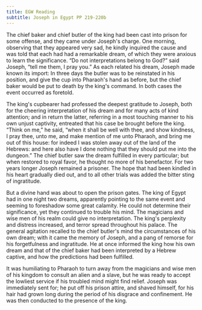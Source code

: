 ```yaml
---
title: EGW Reading
subtitle: Joseph in Egypt PP 219-220b
---
```


The chief baker and chief butler of the king had been cast into prison for some offense, and they came under Joseph's charge. One morning, observing that they appeared very sad, he kindly inquired the cause and was told that each had had a remarkable dream, of which they were anxious to learn the significance. “Do not interpretations belong to God?” said Joseph, “tell me them, I pray you.” As each related his dream, Joseph made known its import: In three days the butler was to be reinstated in his position, and give the cup into Pharaoh's hand as before, but the chief baker would be put to death by the king's command. In both cases the event occurred as foretold.

The king's cupbearer had professed the deepest gratitude to Joseph, both for the cheering interpretation of his dream and for many acts of kind attention; and in return the latter, referring in a most touching manner to his own unjust captivity, entreated that his case be brought before the king. “Think on me,” he said, “when it shall be well with thee, and show kindness, I pray thee, unto me, and make mention of me unto Pharaoh, and bring me out of this house: for indeed I was stolen away out of the land of the Hebrews: and here also have I done nothing that they should put me into the dungeon.” The chief butler saw the dream fulfilled in every particular; but when restored to royal favor, he thought no more of his benefactor. For two years longer Joseph remained a prisoner. The hope that had been kindled in his heart gradually died out, and to all other trials was added the bitter sting of ingratitude.

But a divine hand was about to open the prison gates. The king of Egypt had in one night two dreams, apparently pointing to the same event and seeming to foreshadow some great calamity. He could not determine their significance, yet they continued to trouble his mind. The magicians and wise men of his realm could give no interpretation. The king's perplexity and distress increased, and terror spread throughout his palace. The general agitation recalled to the chief butler's mind the circumstances of his own dream; with it came the memory of Joseph, and a pang of remorse for his forgetfulness and ingratitude. He at once informed the king how his own dream and that of the chief baker had been interpreted by a Hebrew captive, and how the predictions had been fulfilled.

It was humiliating to Pharaoh to turn away from the magicians and wise men of his kingdom to consult an alien and a slave, but he was ready to accept the lowliest service if his troubled mind might find relief. Joseph was immediately sent for; he put off his prison attire, and shaved himself, for his hair had grown long during the period of his disgrace and confinement. He was then conducted to the presence of the king.